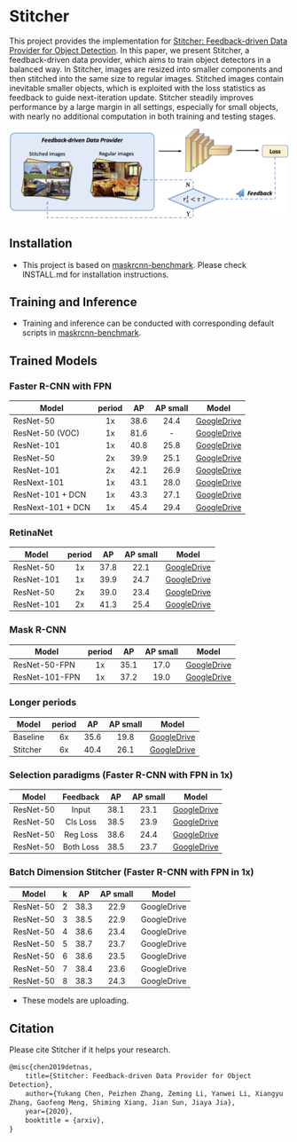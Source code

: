 # Stitcher
This project provides the implementation for [Stitcher: Feedback-driven Data Provider for Object Detection](https://arxiv.org/abs/2004.12432).
In this paper, we present Stitcher, a feedback-driven data provider, which aims to train object detectors in a balanced way. In Stitcher, images are resized into smaller components and then stitched into the same size to regular images. Stitched images contain inevitable smaller objects, which is exploited with the loss statistics as feedback to guide next-iteration update. Stitcher steadily improves performance by a large margin in all settings, especially for small objects, with nearly no additional computation in both training and testing stages.

![introduce image](Pipeline.jpg)

## Installation
- This project is based on [maskrcnn-benchmark](https://github.com/facebookresearch/maskrcnn-benchmark).
Please check INSTALL.md for installation instructions.

## Training and Inference
- Training and inference can be conducted with corresponding default scripts in [maskrcnn-benchmark](https://github.com/facebookresearch/maskrcnn-benchmark).

## Trained Models

### Faster R-CNN with FPN
| Model | period |  AP | AP small | Model |
| --- | :---: | :---: | :---: | :---: |
| ResNet-50 | 1x | 38.6 | 24.4 | [GoogleDrive](https://drive.google.com/file/d/16ypUY_6e4OY3PTTQDxCisWB2bk3QtvHI/view?usp=sharing)|
| ResNet-50 (VOC) | 1x | 81.6 | - | [GoogleDrive](https://drive.google.com/file/d/11nC7cPbpGTApXqh9sEYq3-_rr9eM6lCq/view?usp=sharing)|
| ResNet-101 | 1x | 40.8 | 25.8 | [GoogleDrive](https://drive.google.com/file/d/1_L5pG92ty6l5jTjKJMBOYM9GddVH6y-E/view?usp=sharing)|
| ResNet-50 | 2x | 39.9 | 25.1 | [GoogleDrive](https://drive.google.com/file/d/17letzqt_mHkmz-7YTE786DBIgqQsyk6d/view?usp=sharing)|
| ResNet-101 | 2x | 42.1 | 26.9 | [GoogleDrive](https://drive.google.com/file/d/12ADO5ppSjzISrX7bjSNrZiQan8MYVzZj/view?usp=sharing)|
| ResNext-101 | 1x | 43.1 | 28.0 | [GoogleDrive](https://drive.google.com/file/d/1cH6eu34lu05R50gla5zh-1r3ovvGmk3W/view?usp=sharing)|
| ResNet-101 + DCN | 1x | 43.3 | 27.1 | [GoogleDrive](https://drive.google.com/file/d/1hTyEwjdwe_13tr7uXGjjy760-bTi54Ps/view?usp=sharing)|
| ResNext-101 + DCN | 1x | 45.4 | 29.4 | [GoogleDrive](https://drive.google.com/file/d/1TzBrAz-aH3NauwXYFfJywMXXAoC5ecFT/view?usp=sharing)|


### RetinaNet
| Model | period |  AP | AP small | Model |
| --- | :---: | :---: | :---: | :---: |
| ResNet-50 | 1x | 37.8 | 22.1 | [GoogleDrive](https://drive.google.com/file/d/15148js8u8VbNynjc2MYNxRqogtkN6D_C/view?usp=sharing)|
| ResNet-101 | 1x | 39.9 | 24.7 | [GoogleDrive](https://drive.google.com/file/d/1CAv5XehJdzQXac5xHWO6jscsHA8ooIh9/view?usp=sharing)|
| ResNet-50 | 2x | 39.0 | 23.4 | [GoogleDrive](https://drive.google.com/file/d/1gRYoKGJH0zGD4HbA9P-JIn5RZ2a7IEuu/view?usp=sharing)|
| ResNet-101 | 2x | 41.3 | 25.4 | [GoogleDrive](https://drive.google.com/file/d/19IZ_GrWo-yIIb0cBw4gAfWFuCwHkVlQK/view?usp=sharing)|

### Mask R-CNN
| Model | period |  AP | AP small | Model |
| --- | :---: | :---: | :---: | :---: |
| ResNet-50-FPN | 1x | 35.1 | 17.0 | [GoogleDrive](https://drive.google.com/file/d/1eps3vhW30MQHWvia7fpq5i15JZHFjbcz/view?usp=sharing)|
| ResNet-101-FPN | 1x | 37.2 | 19.0 | [GoogleDrive](https://drive.google.com/file/d/1RaYg7r4iuUQX0pFJwGqVILacP44UWcev/view?usp=sharing)|

### Longer periods
| Model | period |  AP | AP small | Model |
| --- | :---: | :---: | :---: | :---: |
| Baseline | 6x | 35.6 | 19.8 | [GoogleDrive](https://drive.google.com/file/d/1fKtYJp_iW9a7vxQhWQAqgZYcZBAOkC9r/view?usp=sharing)|
| Stitcher | 6x | 40.4 | 26.1 | [GoogleDrive](https://drive.google.com/file/d/1kmn3LdxipCAgOvi8EwCidedWm3eMrjIy/view?usp=sharing)|

### Selection paradigms (Faster R-CNN with FPN in 1x)
| Model | Feedback |  AP | AP small | Model |
| --- | :---: | :---: | :---: | :---: |
| ResNet-50 | Input | 38.1 | 23.1 | [GoogleDrive](https://drive.google.com/file/d/1b0Pjo3A7MysuKEXiRbb3mwHI76upkP3k/view?usp=sharing)|
| ResNet-50 | Cls Loss | 38.5 | 23.9 | [GoogleDrive](https://drive.google.com/file/d/1L17OUnOoH1H-PLYP9mCoyYAWr5XJbzAa/view?usp=sharing)|
| ResNet-50 | Reg Loss | 38.6 | 24.4 | [GoogleDrive](https://drive.google.com/file/d/16ypUY_6e4OY3PTTQDxCisWB2bk3QtvHI/view?usp=sharing)|
| ResNet-50 | Both Loss | 38.5 | 23.7 | [GoogleDrive](https://drive.google.com/file/d/1bnUj-Ca9xnf9p0FA9fyvPEm4pWOyXlrr/view?usp=sharing)|

### Batch Dimension Stitcher (Faster R-CNN with FPN in 1x)
| Model | k |  AP | AP small | Model |
| --- | :---: | :---: | :---: | :---: |
| ResNet-50 | 2 | 38.3 | 22.9 | GoogleDrive|
| ResNet-50 | 3 | 38.5 | 22.9 | GoogleDrive|
| ResNet-50 | 4 | 38.6 | 23.4 | GoogleDrive|
| ResNet-50 | 5 | 38.7 | 23.7 | GoogleDrive|
| ResNet-50 | 6| 38.6 | 23.5 | GoogleDrive|
| ResNet-50 | 7 | 38.4 | 23.6 | GoogleDrive|
| ResNet-50 | 8 | 38.3 | 24.3 | GoogleDrive|
* These models are uploading.


## Citation
Please cite Stitcher if it helps your research. 

```
@misc{chen2019detnas,
    title={Stitcher: Feedback-driven Data Provider for Object Detection},
    author={Yukang Chen, Peizhen Zhang, Zeming Li, Yanwei Li, Xiangyu Zhang, Gaofeng Meng, Shiming Xiang, Jian Sun, Jiaya Jia},
    year={2020},
    booktitle = {arxiv},
}
```
